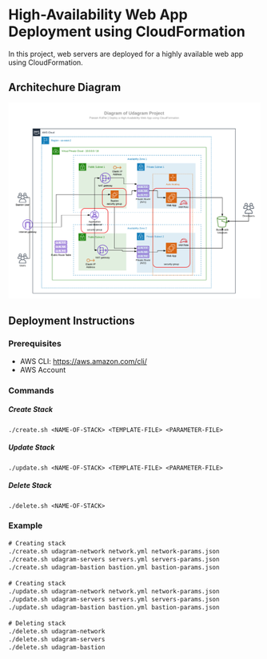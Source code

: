 
# High-Availability Web App Deployment using CloudFormation

In this project, web servers are deployed for a highly available web app using CloudFormation.

## Architechure Diagram

![Architecture Diagram](https://github.com/PawanKolhe/WebAppDeploymentCloudFormation/blob/master/Diagram.png)

## Deployment Instructions

### Prerequisites
- AWS CLI: https://aws.amazon.com/cli/
- AWS Account

### Commands

##### Create Stack
    ./create.sh <NAME-OF-STACK> <TEMPLATE-FILE> <PARAMETER-FILE>

##### Update Stack
    ./update.sh <NAME-OF-STACK> <TEMPLATE-FILE> <PARAMETER-FILE>
    
##### Delete Stack
    ./delete.sh <NAME-OF-STACK>
    
### Example
	# Creating stack
	./create.sh udagram-network network.yml network-params.json
	./create.sh udagram-servers servers.yml servers-params.json
	./create.sh udagram-bastion bastion.yml bastion-params.json
	
	# Creating stack
	./update.sh udagram-network network.yml network-params.json
	./update.sh udagram-servers servers.yml servers-params.json
	./update.sh udagram-bastion bastion.yml bastion-params.json

	# Deleting stack
	./delete.sh udagram-network
	./delete.sh udagram-servers
	./delete.sh udagram-bastion
